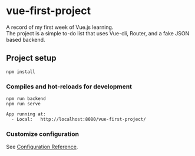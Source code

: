 # vue-first-project

A record of my first week of Vue.js learning. <br />
The project is a simple to-do list that uses Vue-cli, Router, and a fake JSON based backend. <br />



## Project setup
```
npm install
```

### Compiles and hot-reloads for development
```
npm run backend
npm run serve

App running at:
  - Local:   http://localhost:8080/vue-first-project/ 
```

### Customize configuration
See [Configuration Reference](https://cli.vuejs.org/config/).
